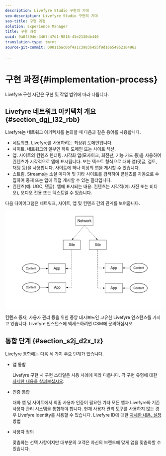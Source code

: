 ```yaml
---
description: Livefyre Studio 구현의 기대
seo-description: Livefyre Studio 구현의 기대
seo-title: 구현 과정
solution: Experience Manager
title: 구현 과정
uuid: 9a0f394e-3467-47d1-9816-45e2130db440
translation-type: tm+mt
source-git-commit: 09011bac06f4a1c39836455f9d16654952184962

---
```



# 구현 과정{#implementation-process}

Livefyre 구현 시간은 구현 및 작업 범위에 따라 다릅니다.

## Livefyre 네트워크 아키텍처 개요 {#section_dgj_l32_rbb}

Livefyre는 네트워크 아키텍처를 논의할 때 다음과 같은 용어를 사용합니다.

* 네트워크. Livefyre를 사용하려는 최상위 도메인입니다.
* 사이트. 네트워크의 일부인 하위 도메인 또는 사이트 섹션.
* 앱. 사이트의 컨텐츠 렌더링. 시각화 앱(모자이크, 회전판, 기능 카드 등)을 사용하여 컨텐츠가 시각적으로 앱에 표시됩니다. 또는 텍스트 형식으로 대화 앱(댓글, 검토, 채팅 등)을 사용합니다. 사이트에 하나 이상의 앱을 게시할 수 있습니다.
* 스트림. Streams는 소셜 미디어 및 기타 사이트를 검색하여 콘텐츠를 자동으로 수집하여 중재 또는 앱에 직접 게시할 수 있는 필터입니다.
* 컨텐츠(예: UGC, 댓글). 앱에 표시되는 내용. 컨텐츠는 시각적(예: 사진 또는 비디오), 오디오 전용 또는 텍스트일 수 있습니다.

다음 다이어그램은 네트워크, 사이트, 앱 및 컨텐츠 간의 관계를 보여줍니다.

![](assets/network_site_architecture.png)

컨텐츠 중재, 사용자 관리 등을 위한 중앙 대시보드인 고유한 Livefyre 인스턴스를 가지고 있습니다. Livefyre 인스턴스에 액세스하려면 CSM에 문의하십시오.

## 통합 단계 {#section_s2j_d2x_tz}

Livefyre 통합에는 다음 세 가지 주요 단계가 있습니다.

* 앱 통합

   Livefyre 구현 시 구현 스타일은 사용 사례에 따라 다릅니다. 각 구현 유형에 대한 [자세한 내용을 살펴보십시오](/help/implementation/c-getting-started/c-implementation-process/c-app-integration-types.md#c_app_integration_types).

* 인증 통합

   대화 앱 및 사이트에서 최종 사용자 인증이 필요한 기타 모든 앱과 Livefyre와 기존 사용자 관리 시스템을 통합해야 합니다. 현재 사용자 관리 도구를 사용하지 않는 경우 Livefyre Identity를 사용할 수 있습니다. Livefyre ID에 대한 [자세한 내용, 설정](/help/implementation/c-livefyre-identity-comp/c-livefyre-identity-comp.md#c_livefyre_identity)방법

* 사용자 정의

   맞춤화는 선택 사항이지만 대부분의 고객은 자신의 브랜드에 맞게 앱을 맞춤화할 수 있습니다.

